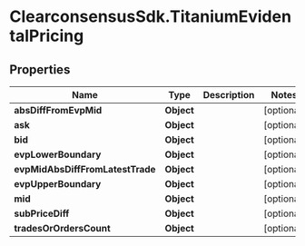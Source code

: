 # ClearconsensusSdk.TitaniumEvidentalPricing

## Properties

Name | Type | Description | Notes
------------ | ------------- | ------------- | -------------
**absDiffFromEvpMid** | **Object** |  | [optional] 
**ask** | **Object** |  | [optional] 
**bid** | **Object** |  | [optional] 
**evpLowerBoundary** | **Object** |  | [optional] 
**evpMidAbsDiffFromLatestTrade** | **Object** |  | [optional] 
**evpUpperBoundary** | **Object** |  | [optional] 
**mid** | **Object** |  | [optional] 
**subPriceDiff** | **Object** |  | [optional] 
**tradesOrOrdersCount** | **Object** |  | [optional] 


